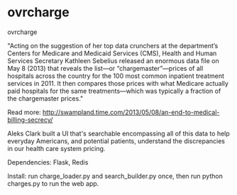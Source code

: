 ovrcharge
=========

ovrcharge

"Acting on the suggestion of her top data crunchers at the department’s Centers for Medicare and Medicaid Services (CMS), Health and Human Services Secretary Kathleen Sebelius released an enormous data file on May 8 (2013) that reveals the list—or “chargemaster”—prices of all hospitals across the country for the 100 most common inpatient treatment services in 2011. It then compares those prices with what Medicare actually paid hospitals for the same treatments—which was typically a fraction of the chargemaster prices."

Read more:  http://swampland.time.com/2013/05/08/an-end-to-medical-billing-secrecy/

Aleks Clark built a UI that's searchable encompassing all of this data to help everyday Americans, and potential patients, understand the discrepancies in our health care system pricing.

Dependencies: Flask, Redis

Install: run charge_loader.py and search_builder.py once, then run python charges.py to run the web app.
